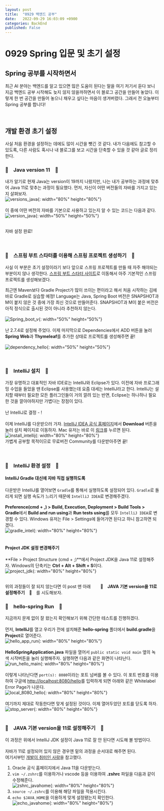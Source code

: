 ```yaml
---
layout: post
title:  "0929 백엔드 공부"
date:   2022-09-29 16:03:09 +0900
categories: BackEnd
published: False
---
```

# 0929 Spring 입문 및 초기 설정

## Spring 공부를 시작하면서
최근 AI 분야는 백엔드를 알고 있으면 많은 도움이 된다는 말을 여기 저기서 듣다 보니 지금 백엔드 공부 시작해도 늦지 않지 않을까하면서 이 블로그 공간을 만들어 놓았다. 이렇게 한 번 공간을 만들어 놓으니 채우고 싶다는 마음이 생겨버렸다.  그래서 전 오늘부터 Spring 공부를 합니다!

<br/>



## 개발 환경 초기 설정
사실 처음 환경을 설정하는 데에도 많이 시간을 뺏긴 것 같다. 내가 다음에도 참고할 수 있도록, 다른 사람도 혹시나 내 블로그를 보고 시간을 단축할 수 있을 것 같아 글로 정리한다.

### 🐾　Java version 11　🐾
내가 알기로 현재 Java는 version이 19까지 나왔지만, 나는 내가 공부하는 과정에 맞추어 Java 11로 맞추는 과정이 필요했다. 먼저, 자신이 어떤 버전들의 자바를 가지고 있는지 살펴보자. <br/>
![versions_java](/assets/img/hello-spring-img/versions_java.png){: width="80%" height="80%"} <br/><br/>
이 중에 어떤 버전의 자바를 기본으로 사용하고 있는지 알 수 있는 코드는 다음과 같다. <br/>
![version_java](/assets/img/hello-spring-img/version_java.png){: width="50%" height="50%"} <br/><br/>


자바 설정 완료!
<br/><br/><br/>

### 🐾　스프링 부트 스타터를 이용해 스프링 프로젝트 생성하기　🐾
사실 이 부분은 초기 설정이라기 보다 앞으로 스프링 프로젝트를 만들 때 자주 해야되는 부분이지 않나 생각한다. [스프링 부트 스타터 사이트](https://start.spring.io/)로 이동해서 아주 기본적인 스프링 프로젝트를 생성해보겠다. <br/>

최근엔 Maven보다 Gradle Project가 많이 쓰이는 편이라고 해서 처음 시작하는 김에 바로 Gradle로 실습할 예정! Language는 Java, Spring Boot 버전은 SNAPSHOT과 M이 붙지 않은 것 중에 가장 최신 것으로 만들어준다. SNAPSHOT과 M이 붙은 버전은 아직 정식으로 출시된 것이 아니라 추천하지 않는다. <br/><br/>
![Spring_boot_v](/assets/img/hello-spring-img/Spring_boot_v.png){: width="50%" height="50%"} <br/><br/>
난 2.7.4로 설정해 주었다. 이제 마지막으로 Dependencies에서 ADD 버튼을 눌러 **Spring Web**과 **Thymeleaf**를 추가한 상태로 프로젝트를 생성해주면 끝! <br/><br/>
![dependency_hello](/assets/img/hello-spring-img/dependency_hello.png){: width="50%" height="50%"} <br/><br/><br/>


### 🐾　IntelliJ 설치　🐾

가장 유명하고 대표적인 자바 IDE로는 IntelliJ와 Eclipse가 있다. 이전에 자바 프로그래밍 수업을 들었을 땐 Eclipse를 사용했는데 요즘 대세는 IntelliJ라고 한다. IntelliJ는 설치할 때부터 필요한 모든 플러그인들이 거의 깔려 있는 반면, Eclipse는 하나하나 필요한 것을 깔아야하지만 가볍다는 장점이 있다. <br/><br/>
난 IntelliJ로 결정 - !<br/><br/>
이제 IntelliJ를 다운받으러 가자. [IntelliJ IDEA 공식 홈페이지](https://www.jetbrains.com/idea/promo/?source=google&medium=cpc&campaign=9730674179&term=intellij&gclid=CjwKCAjwhNWZBhB_EiwAPzlhNrOLJTVLy9OeECLQG-dVS35ZgpHSh4JgUQgWh2AlfD6FPA2nd2UT6BoC9GkQAvD_BwE)에서 **Download** 버튼을 눌러 설치 페이지로 이동하자. Mac 유저는 바로 이 [링크](https://www.jetbrains.com/idea/download/#section=mac)를 누르면 된다. <br/>
![install_intellij](/assets/img/hello-spring-img/install_intellij.png){: width="80%" height="80%"} <br/>
가볍게 공부할 목적이므로 무료버전 Community를 다운받아주면 끝! <br/>
<br/><br/>



### 🐾　IntelliJ 환경 설정　🐾
#### IntelliJ Gradle 대신에 자바 직접 실행하도록
다운받은 IntelliJ를 열어보면 `Gradle`를 통해서 실행하도록 설정되어 있다. `Gradle`로 돌리게 되면 실행 속도가 느리기 때문에 `IntelliJ IDEA`로 변경해주겠다.  <br/><br/>
**Preference(cmd + ,) > Build, Execution, Deployment > Build Tools > Gradle**에서 **Build and run using**과 **Run tests using**를 모두 `IntelliJ IDEA`로 변경할 수 있다. Windows 유저는 File > Settings에 들어가면 된다고 하니 참고하면 되겠다. <br/>
![gradle_intel](/assets/img/hello-spring-img/gradle_intel.png){: width="80%" height="80%"} <br/><br/>

#### Project JDK 설정 변경해주기
**File > Project Structure (cmd + ;)**에서 Project JDK을 Java 11로 설정해주자. Windows의 단축키는 **Ctrl + Alt + Shift + S**이다.<br/>
![project_jdk](/assets/img/hello-spring-img/project_jdk.png){: width="80%" height="80%"} <br/><br/>

위의 과정들이 잘 되지 않는다면 이 post 맨 아래 　　**🐾　JAVA 기본 version을 11로 설정해주기　🐾**　를 시도해보자.



### 🐾　hello-spring Run　🐾
지금까지 문제 없이 잘 왔는지 확인해보기 위해 간단한 테스트를 진행하겠다. <br/><br/>
먼저, **IntelliJ**를 열고 우리가 전에 설치해준 **hello-spring** 폴더에서 **build.gradle**을 **Project**로 열어준다. <br/>
![hello_app_run](/assets/img/hello-spring-img/hello_app_run.png){: width="80%" height="80%"} <br/><br/>
**HelloSpringApplication.java** 파일을 열어서 `public static void main` 옆의 녹색 시작버튼을 눌러 실행해주자. 실행하면 다음과 같은 화면이 나타난다. <br/>
![run_hello_main](/assets/img/hello-spring-img/run_hello_main.png){: width="80%" height="80%"} <br/><br/>
이렇게 나타난다면 `port(s): 8080`이라는 포트 넘버를 볼 수 있다. 이 포트 번호를 이용하여 구글에 <http://localhost:8080/hello>를 입력하게 되면 아래와 같은 Whitelabel Error Page가 나온다.  <br/>
![local_8080_hello](/assets/img/hello-spring-img/local_8080_hello.png){: width="80%" height="80%"} <br/><br/>
여기까지 제대로 작동한다면 맞게 설정된 것이다. 이제 열어두었던 포트를 닫도록 하자. 
![stop_server](/assets/img/hello-spring-img/stop_server.png){: width="80%" height="80%"} <br/><br/>


### 🐾　JAVA 기본 version을 11로 설정해주기　🐾
이 과정은 위에서 IntelliJ JDK 설정이 Java 11로 잘 안 된다면 시도해 볼 방법이다. <br/><br/>
자바가 11로 설정되어 있지 않은 경우엔 밑의 과정을 순서대로 해주면 된다. <br/>
여기서부턴 [개발이 취미인 사람](https://any-ting.tistory.com/2)을 참고했다. <br/>

1. Oracle 공식 홈페이지에서 Java 11을 다운받는다.
2. `vim ~/.zshrc`를 이용하거나 vscode 등을 이용하여 **.zshrc** 파일을 다음과 같이 수정해준다. <br/>
![zshrc_javahome](/assets/img/hello-spring-img/zshrc_javahome.png){: width="80%" height="80%"} <br/>
3. `source ~/.zshrc`를 이용해 해당 파일을 적용시킨다.
4. `echo $JAVA_HOME`을 이용하게 맞게 설정됐는지 확인한다. <br/>
![echo_javahome](/assets/img/hello-spring-img/echo_javahome.png){: width="80%" height="80%"} <br/><br/>



<!-- ### 🐾　　🐾
### 🐾　　🐾
### 🐾　　🐾
### 🐾　　🐾
### 🐾　　🐾
### 🐾　　🐾 -->
